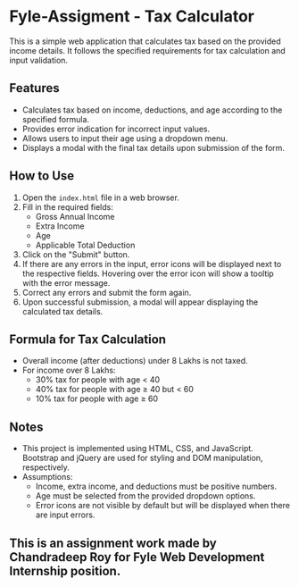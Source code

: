 # Fyle-Assigment - Tax Calculator

This is a simple web application that calculates tax based on the provided income details. It follows the specified requirements for tax calculation and input validation.

## Features

- Calculates tax based on income, deductions, and age according to the specified formula.
- Provides error indication for incorrect input values.
- Allows users to input their age using a dropdown menu.
- Displays a modal with the final tax details upon submission of the form.

## How to Use

1. Open the `index.html` file in a web browser.
2. Fill in the required fields:
   - Gross Annual Income
   - Extra Income
   - Age
   - Applicable Total Deduction
3. Click on the "Submit" button.
4. If there are any errors in the input, error icons will be displayed next to the respective fields. Hovering over the error icon will show a tooltip with the error message.
5. Correct any errors and submit the form again.
6. Upon successful submission, a modal will appear displaying the calculated tax details.

## Formula for Tax Calculation

- Overall income (after deductions) under 8 Lakhs is not taxed.
- For income over 8 Lakhs:
  - 30% tax for people with age < 40
  - 40% tax for people with age ≥ 40 but < 60
  - 10% tax for people with age ≥ 60

## Notes

- This project is implemented using HTML, CSS, and JavaScript. Bootstrap and jQuery are used for styling and DOM manipulation, respectively.
- Assumptions:
  - Income, extra income, and deductions must be positive numbers.
  - Age must be selected from the provided dropdown options.
  - Error icons are not visible by default but will be displayed when there are input errors.

## This is an assignment work made by Chandradeep Roy for Fyle Web Development Internship position.
